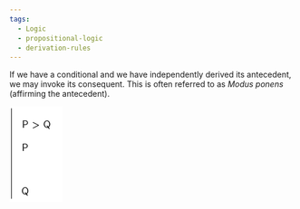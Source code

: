 ```yaml
---
tags:
  - Logic
  - propositional-logic
  - derivation-rules
---
```


If we have a conditional and we have independently derived its antecedent, we may invoke its consequent. This is often referred to as *Modus ponens* (affirming the antecedent).

![cond-elim.png](../img/cond-elim.png)

